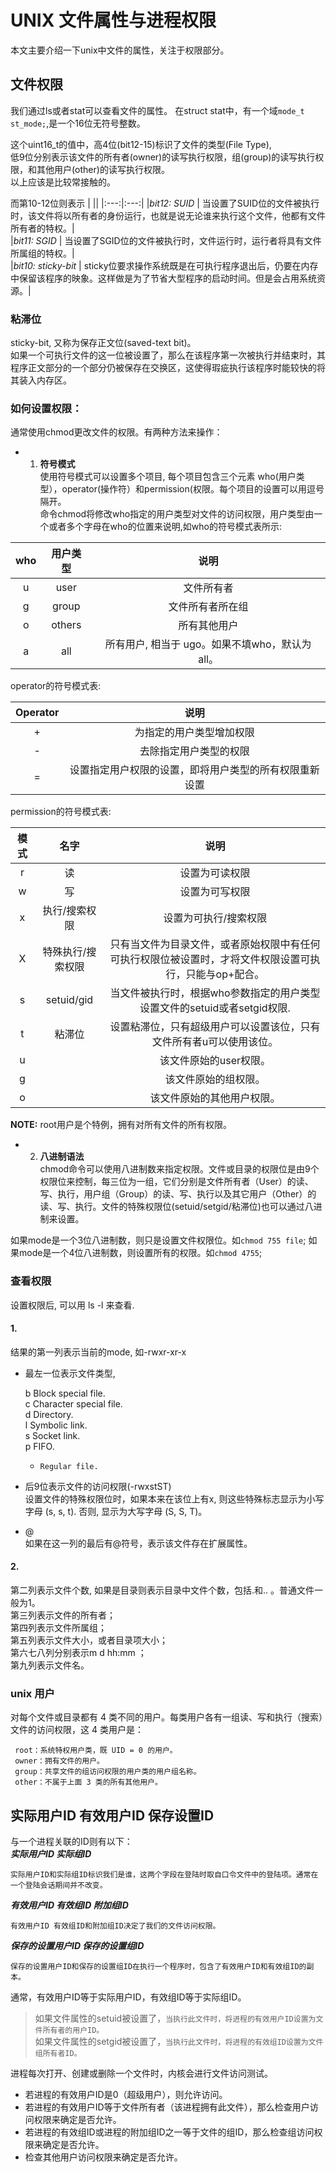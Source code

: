 # UNIX 文件属性与进程权限

本文主要介绍一下unix中文件的属性，关注于权限部分。  

## 文件权限
我们通过ls或者stat可以查看文件的属性。
在struct stat中，有一个域`mode_t st_mode;`,是一个16位无符号整数。

这个uint16_t的值中，高4位(bit12-15)标识了文件的类型(File Type),  
低9位分别表示该文件的所有者(owner)的读写执行权限，组(group)的读写执行权限，和其他用户(other)的读写执行权限。  
以上应该是比较常接触的。

而第10-12位则表示
|                      ||
|:---:|:---:|
|*bit12: SUID*         |	 当设置了SUID位的文件被执行时，该文件将以所有者的身份运行，也就是说无论谁来执行这个文件，他都有文件所有者的特权。|  
|*bit11: SGID*         | 当设置了SGID位的文件被执行时，文件运行时，运行者将具有文件所属组的特权。|  
|*bit10: sticky-bit*   | sticky位要求操作系统既是在可执行程序退出后，仍要在内存中保留该程序的映象。这样做是为了节省大型程序的启动时间。但是会占用系统资源。|  
 
### 粘滞位  
sticky-bit, 又称为保存正文位(saved-text bit)。  
如果一个可执行文件的这一位被设置了，那么在该程序第一次被执行并结束时，其程序正文部分的一个部分仍被保存在交换区，这使得瑕疵执行该程序时能较快的将其装入内存区。

### 如何设置权限：

通常使用chmod更改文件的权限。有两种方法来操作：
- 1. **符号模式**  
使用符号模式可以设置多个项目, 每个项目包含三个元素 who(用户类型），operator(操作符）和permission(权限。每个项目的设置可以用逗号隔开。  
命令chmod将修改who指定的用户类型对文件的访问权限，用户类型由一个或者多个字母在who的位置来说明,如who的符号模式表所示:  

|who|用户类型|说明|
|:---:|:---:|:---:|
|u	|user	|文件所有者|  
|g	|group	|文件所有者所在组|
|o	|others	|所有其他用户|
|a	|all	|所有用户, 相当于 ugo。如果不填who，默认为all。|
operator的符号模式表:  

|Operator	|说明|
|:--:|:-:|
|+	|为指定的用户类型增加权限|
|-	|去除指定用户类型的权限|
|=	|设置指定用户权限的设置，即将用户类型的所有权限重新设置|
permission的符号模式表:

|模式	|名字	|说明|
|:---:|:-:|:-:|
|r	|读	|设置为可读权限|
|w	|写	|设置为可写权限|
|x	|执行/搜索权限	|设置为可执行/搜索权限|
|X	|特殊执行/搜索权限	|只有当文件为目录文件，或者原始权限中有任何可执行权限位被设置时，才将文件权限设置可执行，只能与op+配合。|
|s	|setuid/gid	|当文件被执行时，根据who参数指定的用户类型设置文件的setuid或者setgid权限.  |
|t	|粘滞位	|设置粘滞位，只有超级用户可以设置该位，只有文件所有者u可以使用该位。|
|u  ||该文件原始的user权限。|
|g  ||该文件原始的组权限。|
|o  ||该文件原始的其他用户权限。|

**NOTE:** root用户是个特例，拥有对所有文件的所有权限。

- 2. **八进制语法**  
chmod命令可以使用八进制数来指定权限。文件或目录的权限位是由9个权限位来控制，每三位为一组，它们分别是文件所有者（User）的读、写、执行，用户组（Group）的读、写、执行以及其它用户（Other）的读、写、执行。文件的特殊权限位(setuid/setgid/粘滞位)也可以通过八进制来设置。

如果mode是一个3位八进制数，则只是设置文件权限位。如`chmod 755 file`;
如果mode是一个4位八进制数，则设置所有的权限。如`chmod 4755`;

### 查看权限
设置权限后, 可以用 ls -l 来查看. 

#### 1. 
结果的第一列表示当前的mode, 如-rwxr-xr-x  
- 最左一位表示文件类型,   


    b     Block special file.  
	c     Character special file.  
	d     Directory.  
	l     Symbolic link.  
	s     Socket link.  
	p     FIFO.  
	-     Regular file.  

- 后9位表示文件的访问权限(-rwxstST)  
设置文件的特殊权限位时，如果本来在该位上有x, 则这些特殊标志显示为小写字母 (s, s, t). 否则, 显示为大写字母 (S, S, T)。  
- @  
如果在这一列的最后有@符号，表示该文件存在扩展属性。    

#### 2.    
第二列表示文件个数, 如果是目录则表示目录中文件个数，包括.和.. 。普通文件一般为1。  
第三列表示文件的所有者；  
第四列表示文件所属组；  
第五列表示文件大小，或者目录项大小；  
第六七八列分别表示m d hh:mm ；  
第九列表示文件名。

### unix 用户
对每个文件或目录都有 4 类不同的用户。每类用户各有一组读、写和执行（搜索）文件的访问权限，这 4 类用户是：

	 root：系统特权用户类，既 UID = 0 的用户。
	 owner：拥有文件的用户。
	 group：共享文件的组访问权限的用户类的用户组名称。
	 other：不属于上面 3 类的所有其他用户。

	 
## 实际用户ID 有效用户ID 保存设置ID  

与一个进程关联的ID则有以下：  
***实际用户ID 实际组ID***   
	
    实际用户ID和实际组ID标识我们是谁，这两个字段在登陆时取自口令文件中的登陆项。通常在一个登陆会话期间并不改变。
***有效用户ID 有效组ID 附加组ID***   

    有效用户ID 有效组ID和附加组ID决定了我们的文件访问权限。
***保存的设置用户ID 保存的设置组ID***

	保存的设置用户ID和保存的设置组ID在执行一个程序时，包含了有效用户ID和有效组ID的副本。    

通常，有效用户ID等于实际用户ID，有效组ID等于实际组ID。  
>如果文件属性的setuid被设置了，`当执行此文件时，将进程的有效用户ID设置为文件所有者的用户ID。`  
如果文件属性的setgid被设置了，`当执行此文件时，将进程的有效组ID设置为文件组所有者ID。`

进程每次打开、创建或删除一个文件时，内核会进行文件访问测试。  
- 若进程的有效用户ID是0（超级用户），则允许访问。  
- 若进程的有效用户ID等于文件所有者（该进程拥有此文件），那么检查用户访问权限来确定是否允许。
- 若进程的有效组ID或进程的附加组ID之一等于文件的组ID，那么检查组访问权限来确定是否允许。
- 检查其他用户访问权限来确定是否允许。








